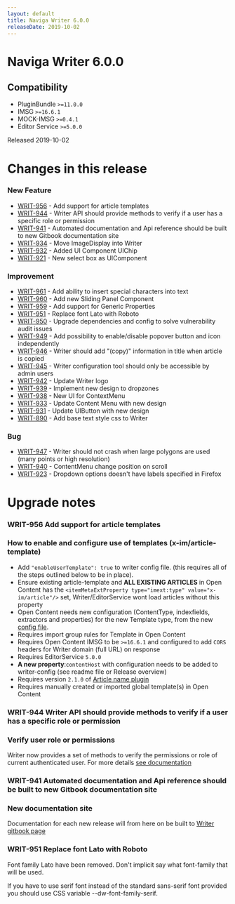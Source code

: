 ```yaml
---
layout: default
title: Naviga Writer 6.0.0
releaseDate: 2019-10-02
---
```

<div class="jumbotron">
    <h1>Naviga Writer 6.0.0</h1>    
    <h2>Compatibility</h2>
    <ul>
        <li>PluginBundle <code>>=11.0.0</code></li>
        <li>IMSG <code>>=16.6.1</code></li>
        <li>MOCK-IMSG <code>>=0.4.1</code></li>
        <li>Editor Service <code>>=5.0.0</code></li>
    </ul>
</div>

Released 2019-10-02

 

# Changes in this release  


### New Feature 
 
 * [WRIT-956](https://jira.infomaker.se/browse/WRIT-956) - Add support for article templates  
 * [WRIT-944](https://jira.infomaker.se/browse/WRIT-944) - Writer API should provide methods to verify if a user has a specific role or permission  
 * [WRIT-941](https://jira.infomaker.se/browse/WRIT-941) - Automated documentation and Api reference should be built to new Gitbook documentation site  
 * [WRIT-934](https://jira.infomaker.se/browse/WRIT-934) - Move ImageDisplay into Writer  
 * [WRIT-932](https://jira.infomaker.se/browse/WRIT-932) - Added UI Component UIChip  
 * [WRIT-921](https://jira.infomaker.se/browse/WRIT-921) - New select box as UIComponent 


### Improvement 
 
 * [WRIT-961](https://jira.infomaker.se/browse/WRIT-961) - Add ability to insert special characters into text  
 * [WRIT-960](https://jira.infomaker.se/browse/WRIT-960) - Add new Sliding Panel Component  
 * [WRIT-959](https://jira.infomaker.se/browse/WRIT-959) - Add support for Generic Properties  
 * [WRIT-951](https://jira.infomaker.se/browse/WRIT-951) - Replace font Lato with Roboto  
 * [WRIT-950](https://jira.infomaker.se/browse/WRIT-950) - Upgrade dependencies and config to solve vulnerability audit issues  
 * [WRIT-949](https://jira.infomaker.se/browse/WRIT-949) - Add possibility to enable/disable popover button and icon independently  
 * [WRIT-946](https://jira.infomaker.se/browse/WRIT-946) - Writer should add "(copy)" information in title when article is copied  
 * [WRIT-945](https://jira.infomaker.se/browse/WRIT-945) - Writer configuration tool should only be accessible by admin users  
 * [WRIT-942](https://jira.infomaker.se/browse/WRIT-942) - Update Writer logo  
 * [WRIT-939](https://jira.infomaker.se/browse/WRIT-939) - Implement new design to dropzones  
 * [WRIT-938](https://jira.infomaker.se/browse/WRIT-938) - New UI for ContextMenu  
 * [WRIT-933](https://jira.infomaker.se/browse/WRIT-933) - Update Content Menu with new design  
 * [WRIT-931](https://jira.infomaker.se/browse/WRIT-931) - Update UIButton with new design  
 * [WRIT-890](https://jira.infomaker.se/browse/WRIT-890) - Add base text style css to Writer 


### Bug 
 
 * [WRIT-947](https://jira.infomaker.se/browse/WRIT-947) - Writer should not crash when large polygons are used (many points or high resolution)  
 * [WRIT-940](https://jira.infomaker.se/browse/WRIT-940) - ContentMenu change position on scroll  
 * [WRIT-923](https://jira.infomaker.se/browse/WRIT-923) - Dropdown options doesn't have labels specified in Firefox 




# Upgrade notes  
    
### WRIT-956 Add support for article templates 
### How to enable and configure use of templates (x-im/article-template) 
- Add `"enableUserTemplate": true` to writer config file. (this requires all of the steps outlined below to be in place).
- Ensure existing article-template and **ALL EXISTING ARTICLES** in Open Content has the `<itemMetaExtProperty type="imext:type" value="x-im/article"/>` set, Writer/EditorService wont load articles without this property
- Open Content needs new configuration (ContentType, indexfields, extractors and properties) for the new Template type, from the new [config file](https://bitbucket.org/infomaker/opencontent-configs/src/develop/editorial/01-writer/0105-writer-article-template-configuration.yaml).
- Requires import group rules for Template in Open Content
- Requires Open Content IMSG to be `>=16.6.1` and configured to add `CORS` headers for Writer domain (full URL) on response
- Requires EditorService `5.0.0`
- **A new property**:`contentHost` with configuration needs to be added to writer-config (see readme file or Release overview)
- Requires version `2.1.0` of [Article name plugin](https://plugins.writer.infomaker.io/v1/infomaker/im-articlename/latest/README.html)
- Requires manually created or imported global template(s) in Open Content    
### WRIT-944 Writer API should provide methods to verify if a user has a specific role or permission 
### Verify user role or permissions

Writer now provides a set of methods to verify the permissions or role of current authenticated user. For more details [see documentation](https://app.gitbook.com/@infomaker/s/writer/api-reference/writerapi/user)
    
### WRIT-941 Automated documentation and Api reference should be built to new Gitbook documentation site 
### New documentation site

Documentation for each new release will from here on be built to [Writer gitbook page](https://app.gitbook.com/@infomaker/s/writer/)                   
### WRIT-951 Replace font Lato with Roboto 
Font family Lato have been removed. Don't implicit say what font-family that will be used. 

If you have to use serif font instead of the standard sans-serif font provided you should use CSS variable --dw-font-family-serif.                                

